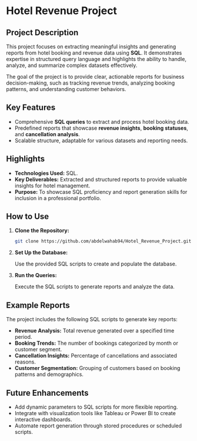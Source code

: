 # Hotel Revenue Project

## Project Description
This project focuses on extracting meaningful insights and generating reports from hotel booking and revenue data using **SQL**. It demonstrates expertise in structured query language and highlights the ability to handle, analyze, and summarize complex datasets effectively.

The goal of the project is to provide clear, actionable reports for business decision-making, such as tracking revenue trends, analyzing booking patterns, and understanding customer behaviors.

## Key Features
- Comprehensive **SQL queries** to extract and process hotel booking data.
- Predefined reports that showcase **revenue insights**, **booking statuses**, and **cancellation analysis**.
- Scalable structure, adaptable for various datasets and reporting needs.

## Highlights
- **Technologies Used:** SQL.
- **Key Deliverables:** Extracted and structured reports to provide valuable insights for hotel management.
- **Purpose:** To showcase SQL proficiency and report generation skills for inclusion in a professional portfolio.

## How to Use
1. **Clone the Repository:**
   ```bash
   git clone https://github.com/abdelwahab94/Hotel_Revenue_Project.git
2. **Set Up the Database:**

   Use the provided SQL scripts to create and populate the database.

3. **Run the Queries:**

   Execute the SQL scripts to generate reports and analyze the data.
## Example Reports
The project includes the following SQL scripts to generate key reports:

- **Revenue Analysis:** Total revenue generated over a specified time period.
- **Booking Trends:** The number of bookings categorized by month or customer segment.
- **Cancellation Insights:** Percentage of cancellations and associated reasons.
- **Customer Segmentation:** Grouping of customers based on booking patterns and demographics.
## Future Enhancements
- Add dynamic parameters to SQL scripts for more flexible reporting.
- Integrate with visualization tools like Tableau or Power BI to create interactive dashboards.
- Automate report generation through stored procedures or scheduled scripts.

